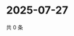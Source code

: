 # 2025-07-27

共 0 条

<!-- BEGIN ZHIHUQUESTIONS -->
<!-- 最后更新时间 Sun Jul 27 2025 00:13:33 GMT+0800 (China Standard Time) -->

<!-- END ZHIHUQUESTIONS -->
